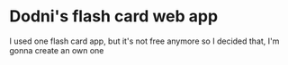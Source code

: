 # Dodni's flash card web app
 I used one flash card app, but it's not free anymore so I decided that, I'm gonna create an own one
